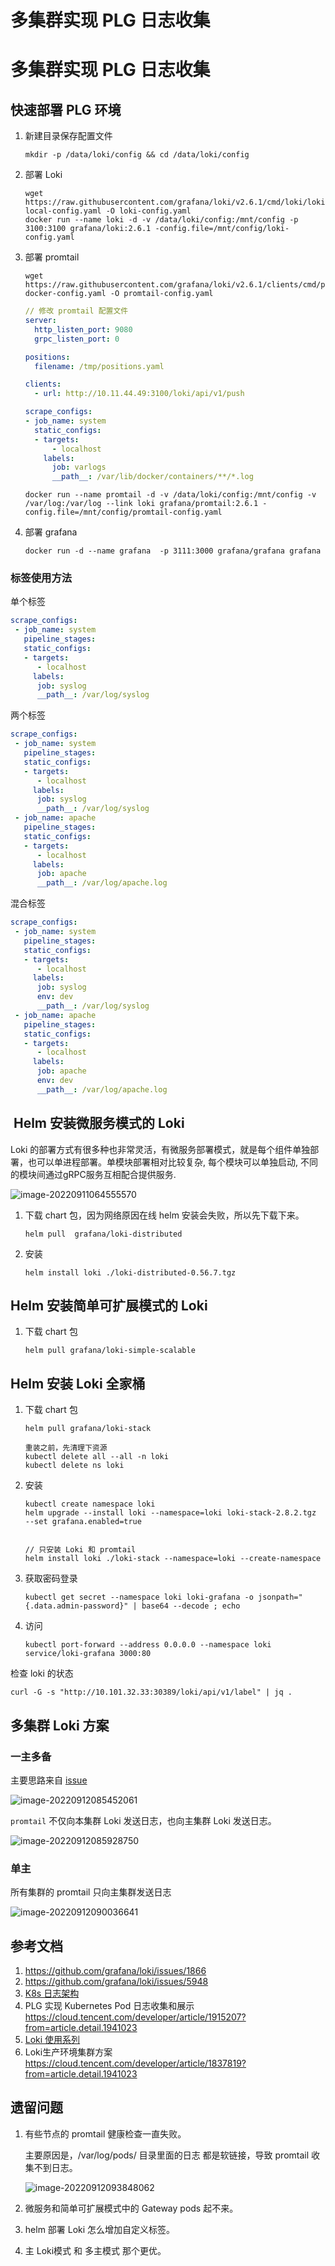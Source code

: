 # 多集群实现 PLG 日志收集


<!--more-->

# 多集群实现 PLG 日志收集

## 快速部署 PLG 环境

1. 新建目录保存配置文件

   ```shell
   mkdir -p /data/loki/config && cd /data/loki/config 
   ```

2. 部署 Loki 

   ```shell
   wget https://raw.githubusercontent.com/grafana/loki/v2.6.1/cmd/loki/loki-local-config.yaml -O loki-config.yaml
   docker run --name loki -d -v /data/loki/config:/mnt/config -p 3100:3100 grafana/loki:2.6.1 -config.file=/mnt/config/loki-config.yaml
   ```

3. 部署 promtail

   ````shell
   wget https://raw.githubusercontent.com/grafana/loki/v2.6.1/clients/cmd/promtail/promtail-docker-config.yaml -O promtail-config.yaml
   ````

   ```yaml
   // 修改 promtail 配置文件 
   server:
     http_listen_port: 9080
     grpc_listen_port: 0
   
   positions:
     filename: /tmp/positions.yaml
   
   clients:
     - url: http://10.11.44.49:3100/loki/api/v1/push
   
   scrape_configs:
   - job_name: system
     static_configs:
     - targets:
         - localhost
       labels:
         job: varlogs
         __path__: /var/lib/docker/containers/**/*.log
   ```

   ```shell
   docker run --name promtail -d -v /data/loki/config:/mnt/config -v /var/log:/var/log --link loki grafana/promtail:2.6.1 -config.file=/mnt/config/promtail-config.yaml
   ```

4. 部署 grafana

    ```
    docker run -d --name grafana  -p 3111:3000 grafana/grafana grafana
    ```



### 标签使用方法

单个标签

```yaml
scrape_configs:
 - job_name: system
   pipeline_stages:
   static_configs:
   - targets:
      - localhost
     labels:
      job: syslog
      __path__: /var/log/syslog
```

两个标签

```yaml
scrape_configs:
 - job_name: system
   pipeline_stages:
   static_configs:
   - targets:
      - localhost
     labels:
      job: syslog
      __path__: /var/log/syslog
 - job_name: apache
   pipeline_stages:
   static_configs:
   - targets:
      - localhost
     labels:
      job: apache
      __path__: /var/log/apache.log
```

混合标签

```yaml
scrape_configs:
 - job_name: system
   pipeline_stages:
   static_configs:
   - targets:
      - localhost
     labels:
      job: syslog
      env: dev
      __path__: /var/log/syslog
 - job_name: apache
   pipeline_stages:
   static_configs:
   - targets:
      - localhost
     labels:
      job: apache
      env: dev
      __path__: /var/log/apache.log
```





##   Helm 安装微服务模式的 Loki

Loki 的部署方式有很多种也非常灵活，有微服务部署模式，就是每个组件单独部署，也可以单进程部署。单模块部署相对比较复杂, 每个模块可以单独启动, 不同的模块间通过gRPC服务互相配合提供服务.

![image-20220911064555570](https://zhuyaguang-1308110266.cos.ap-shanghai.myqcloud.com/img/image-20220911064555570.png)

1. 下载 chart 包，因为网络原因在线 helm 安装会失败，所以先下载下来。

   ```shell
   helm pull  grafana/loki-distributed
   ```

2. 安装

   ```shell
   helm install loki ./loki-distributed-0.56.7.tgz
   ```

## Helm 安装简单可扩展模式的 Loki

1. 下载 chart 包

   ```
   helm pull grafana/loki-simple-scalable
   ```


## Helm 安装 Loki 全家桶

1. 下载 chart 包

   ```shell
   helm pull grafana/loki-stack
   
   重装之前，先清理下资源
   kubectl delete all --all -n loki
   kubectl delete ns loki
   ```

2. 安装

   ```shell
   kubectl create namespace loki
   helm upgrade --install loki --namespace=loki loki-stack-2.8.2.tgz  --set grafana.enabled=true
   
   
   // 只安装 Loki 和 promtail
   helm install loki ./loki-stack --namespace=loki --create-namespace
   ```

   

3. 获取密码登录

   ```
   kubectl get secret --namespace loki loki-grafana -o jsonpath="{.data.admin-password}" | base64 --decode ; echo
   
   ```

4. 访问

   ```shell
   kubectl port-forward --address 0.0.0.0 --namespace loki service/loki-grafana 3000:80
   ```




检查 loki 的状态

```
curl -G -s "http://10.101.32.33:30389/loki/api/v1/label" | jq .
```

## 多集群 Loki 方案

### 一主多备

主要思路来自 [issue](https://github.com/grafana/loki/issues/5948)

![image-20220912085452061](https://zhuyaguang-1308110266.cos.ap-shanghai.myqcloud.com/img/image-20220912085452061.png)

 `promtail` 不仅向本集群 Loki 发送日志，也向主集群 Loki 发送日志。

![image-20220912085928750](https://zhuyaguang-1308110266.cos.ap-shanghai.myqcloud.com/img/image-20220912085928750.png)

### 单主

所有集群的 promtail  只向主集群发送日志

![image-20220912090036641](https://zhuyaguang-1308110266.cos.ap-shanghai.myqcloud.com/img/image-20220912090036641.png)





##  参考文档

1. https://github.com/grafana/loki/issues/1866
2. https://github.com/grafana/loki/issues/5948
3. [K8s 日志架构](https://kubernetes.io/zh-cn/docs/concepts/cluster-administration/logging/)
4. PLG 实现 Kubernetes Pod 日志收集和展示 https://cloud.tencent.com/developer/article/1915207?from=article.detail.1941023
5. [Loki 使用系列](https://mp.weixin.qq.com/mp/appmsgalbum?action=getalbum&__biz=MzU4MjQ0MTU4Ng==&scene=1&album_id=1851417660249407499&count=3#wechat_redirect)
6. Loki生产环境集群方案  https://cloud.tencent.com/developer/article/1837819?from=article.detail.1941023



## 遗留问题

1. 有些节点的 promtail 健康检查一直失败。

   主要原因是，/var/log/pods/ 目录里面的日志 都是软链接，导致 promtail 收集不到日志。

   ![image-20220912093848062](https://zhuyaguang-1308110266.cos.ap-shanghai.myqcloud.com/img/image-20220912093848062.png)

2. 微服务和简单可扩展模式中的 Gateway pods 起不来。

   

3. helm 部署 Loki 怎么增加自定义标签。

4. 主 Loki模式 和 多主模式 那个更优。

 　

